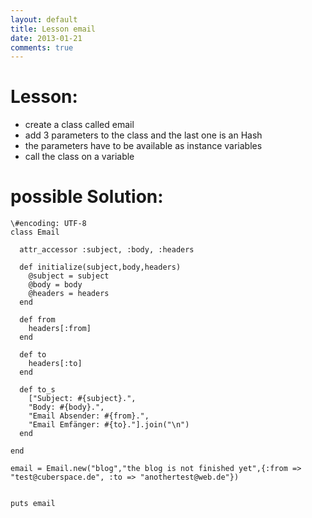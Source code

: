 ```yaml
---
layout: default
title: Lesson email
date: 2013-01-21
comments: true
---
```




Lesson:
=======

* create a class called email
* add 3 parameters to the class and the last one is an Hash
* the parameters have to be available as instance variables
* call the class on a variable 

possible Solution:
==================

    \#encoding: UTF-8 
    class Email

      attr_accessor :subject, :body, :headers

      def initialize(subject,body,headers)
        @subject = subject
        @body = body
        @headers = headers
      end

      def from
        headers[:from]
      end

      def to
        headers[:to]
      end

      def to_s
        ["Subject: #{subject}.",
        "Body: #{body}.",
        "Email Absender: #{from}.", 
        "Email Emfänger: #{to}."].join("\n")
      end

    end

    email = Email.new("blog","the blog is not finished yet",{:from => "test@cuberspace.de", :to => "anothertest@web.de"})


    puts email 
